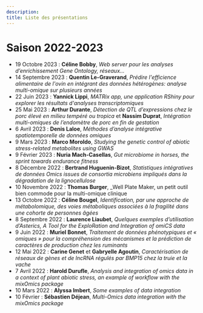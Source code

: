 ```yaml
---
description:  
title: Liste des présentations
---
```



# **Saison 2022-2023**

* 19 Octobre 2023 : **Céline Bobby**, _Web server pour les analyses d’enrichissement Gene Ontology, réseaux…_
* 14 Septembre 2023 : **Quentin Le-Graverand**, _Prédire l'efficience alimentaire de l'ovin en intégrant des données hétérogènes: analyse multi-omique sur plusieurs années_
* 22 Juin 2023 : **Yannick Lippi**, _MATRix app, une application RShiny pour explorer les résultats d'analyses transcriptomiques_
* 25 Mai 2023 : **Arthur Durante**, _Détection de QTL d’expressions chez le porc élevé en milieu tempéré ou tropica_ et **Nassim Duprat**, _Intégration multi-omiques de l’endomètre de porc en fin de gestation_
* 6 Avril 2023 : **Denis Laloe**, _Méthodes d’analyse intégrative spatiotemporelle de données omiques_
* 9 Mars 2023 : **Marco Moroldo**, _Studying the genetic control of abiotic stress-related metabolites using GWAS_
* 9 Février 2023 : **Nuria Mach-Casellas**, _Gut microbiome in horses, the sprint towards endurance fitness_
* 8 Décembre 2022 :  **Bertrand Huguenin-Bizot**, _Statistiques intégratives de données Omics issues de consortia microbiens impliqués dans la dégradation de la lignocellulose_
* 10 Novembre 2022 : **Thomas Burger**, _Well Plate Maker, un petit outil bien commode pour la multi-omique clinique
* 13 Octobre 2022 : **Céline Bougel**, _Identification, par une approche de métabolomique, des voies métaboliques associées à la fragilité dans une cohorte de personnes âgées_
* 8 Septembre 2022 : **Laurence Liaubet**, _Quelques exemples d’utilisation d’Asterics, A Tool for the ExploRation and Integration of omiCS data_
* 9 Juin 2022 : **Muriel Bonnet**, _Traitement de données phénotypiques et « omiques » pour la compréhension des mécanismes et la prédiction de caractères de production chez les ruminants_
* 12 Mai 2022 : **Carine Genet** et **Gabryelle Agoutin**, _Caractérisation de réseaux de gènes et de lncRNA régulés par BMP15 chez la truie et la vache_
* 7 Avril 2022 :  **Harold Durufle**, _Analysis and integration of omics data in a context of plant abiotic stress, an example of workflow with the mixOmics package_
* 10 Mars 2022 : **Alyssa Imbert**, _Some examples of data integration_
* 10 Février :  **Sébastien Déjean**, _Multi-Omics data integration with the mixOmics package_ 
